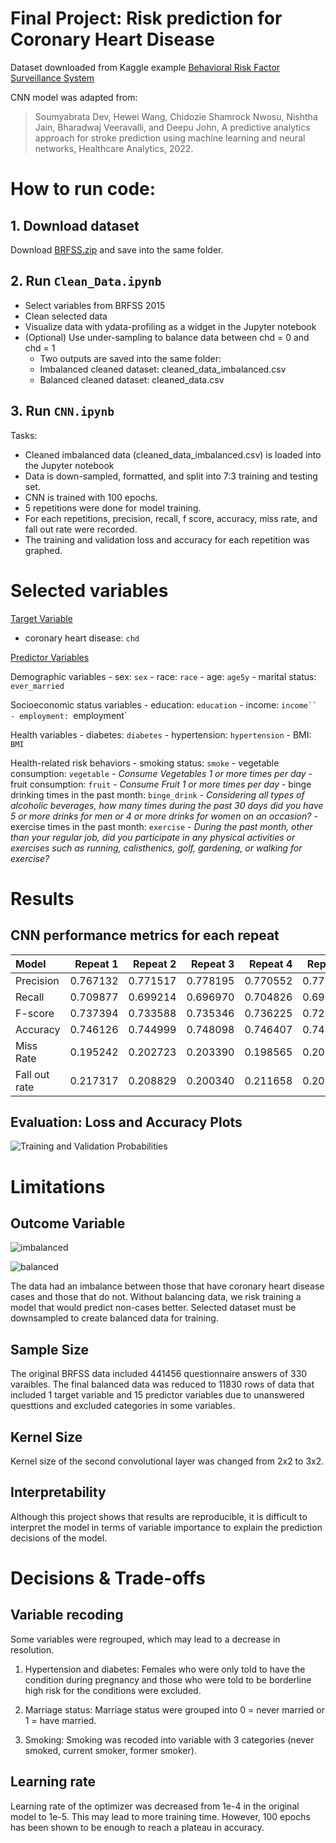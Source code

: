 # Final Project: Risk prediction for Coronary Heart Disease 
Dataset downloaded from Kaggle example [Behavioral Risk Factor Surveillance System](https://www.kaggle.com/datasets/cdc/behavioral-risk-factor-surveillance-system/data)

CNN model was adapted from: 
> Soumyabrata Dev, Hewei Wang, Chidozie Shamrock Nwosu, Nishtha Jain, Bharadwaj Veeravalli, and Deepu John, A predictive analytics approach for stroke prediction using machine learning and neural networks, Healthcare Analytics, 2022.

# How to run code: 
## 1. Download dataset
Download [BRFSS.zip](https://www.kaggle.com/datasets/cdc/behavioral-risk-factor-surveillance-system/download?datasetVersionNumber=1) and save into the same folder. 

## 2. Run `Clean_Data.ipynb`
- Select variables from BRFSS 2015
- Clean selected data
- Visualize data with ydata-profiling as a widget in the Jupyter notebook
- (Optional) Use under-sampling to balance data between chd = 0 and chd = 1
    - Two outputs are saved into the same folder: 
    - Imbalanced cleaned dataset: cleaned_data_imbalanced.csv
    - Balanced cleaned dataset: cleaned_data.csv

## 3. Run `CNN.ipynb`
Tasks: 
- Cleaned imbalanced data (cleaned_data_imbalanced.csv) is loaded into the Jupyter notebook
- Data is down-sampled, formatted, and split into 7:3 training and testing set. 
- CNN is trained with 100 epochs. 
- 5 repetitions were done for model training. 
- For each repetitions, precision, recall, f score, accuracy, miss rate, and fall out rate were recorded. 
- The training and validation loss and accuracy for each repetition was graphed. 


# Selected variables
<u>Target Variable</u>
- coronary heart disease: `chd`

<u>Predictor Variables</u>

Demographic variables
    - sex: `sex`
    - race: `race`
    - age: `age5y`
    - marital status: `ever_married`

Socioeconomic status variables
    - education: `education`
    - income: `income``
    - employment: `employment` 

Health variables
    - diabetes: `diabetes`
    - hypertension: `hypertension`
    - BMI: `BMI`

Health-related risk behaviors
    - smoking status: `smoke`
    - vegetable consumption: `vegetable`
        - *Consume Vegetables 1 or more times per day*
    - fruit consumption: `fruit`
        - *Consume Fruit 1 or more times per day*
    - binge drinking times in the past month: `binge_drink`
        - *Considering all types of alcoholic beverages, how many times during the past 30 days did you have 5 or more drinks for men or 4 or more drinks for women on an occasion?*
    - exercise times in the past month: `exercise`
        - *During the past month, other than your regular job, did you participate in any physical activities or exercises such as running, calisthenics, golf, gardening, or walking for exercise?*

# Results 
## CNN performance metrics for each repeat 
| Model               |   Repeat 1 |   Repeat 2 |   Repeat 3 |   Repeat 4 |   Repeat 5 |    Average |
|:--------------------|-----------:|-----------:|-----------:|-----------:|-----------:|-----------:|
| Precision           | 0.767132   |   0.771517 | 	0.778195 |	0.770552  |	0.772128   |    0.771905|
| Recall              | 0.709877   |   0.699214 |   0.696970 |  0.704826  | 0.690236   |    0.700224|
| F-score             | 0.737394   |   0.733588 |	0.735346 |	0.736225  |	0.728889   |	0.734289|
| Accuracy            | 0.746126   |   0.744999 |	0.748098 |	0.746407  |	0.742181   |	0.745562|
| Miss Rate           | 0.195242   |   0.202723 |	0.203390 |	0.198565  |	0.209567   |	0.201897|
| Fall out rate       | 0.217317   |   0.208829 |	0.200340 |	0.211658  |	0.205433   |	0.208715|

## Evaluation: Loss and Accuracy Plots
![Training and Validation Probabilities](plots/epochs.png)

# Limitations

## Outcome Variable

![imbalanced](plots/imbalanceddata.png)

![balanced](plots/balanceddata.png)

The data had an imbalance between those that have coronary heart disease cases and those that do not. Without balancing data, we risk training a model that would predict non-cases better. Selected dataset must be downsampled to create balanced data for training. 

## Sample Size

The original BRFSS data included 441456 questionnaire answers of 330 varaibles. The final balanced data was reduced to 11830 rows of data that included 1 target variable and 15 predictor variables due to unanswered questtions and excluded categories in some variables. 

## Kernel Size

Kernel size of the second convolutional layer was changed from 2x2 to 3x2. 


## Interpretability

Although this project shows that results are reproducible, it is difficult to interpret the model in terms of variable importance to explain the prediction decisions of the model. 

# Decisions & Trade-offs

## Variable recoding

Some variables were regrouped, which may lead to a decrease in resolution. 

1. Hypertension and diabetes: Females who were only told to have the condition during pregnancy and those who were told to be borderline high risk for the conditions were excluded. 

2. Marriage status: Marriage status were grouped into 0 = never married or 1 = have married.

3. Smoking: Smoking was recoded into variable with 3 categories (never smoked, current smoker, former smoker). 

## Learning rate

Learning rate of the optimizer was decreased from 1e-4 in the original model to 1e-5. This may lead to more training time. However, 100 epochs has been shown to be enough to reach a plateau in accuracy. 

